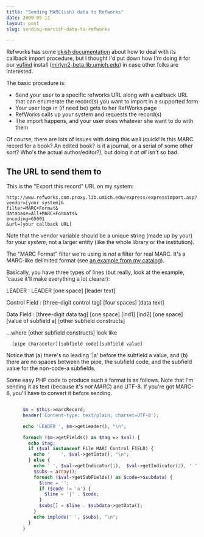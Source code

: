 ```yaml
---
title: "Sending MARC(ish) data to Refworks"
date: 2009-05-11
layout: post
slug: sending-marcish-data-to-refworks

---
```


Refworks has some <a href="http://www.refworks.com/DirectExport.htm">okish documentation</a> about how to deal with its callback import procedure, but I thought I'd put down how I'm doing it for our <a href="http://vufind.org/">vufind</a> install (<a href="http://mirlyn2-beta.lib.umich.edu/">mirlyn2-beta.lib.umich.edu</a>) in case other folks are interested.

The basic procedure is:

<ul>
	<li>Send your user to a specific refworks URL along with a callback URL that can enumerate the record(s) you want to import in a supported form</li>
	<li>Your user logs in (if need be) gets to her RefWorks page</li>
	<li>RefWorks calls up your system and requests the record(s)</li>
	<li>The import happens, and your user does whatever she want to do with them</li>
</ul>

Of course, there are lots of issues with doing this <em>well</em> (quick! Is this MARC record for a book? An edited book? Is it a journal, or a serial of some other sort? Who's the actual author/editor?), but doing it <em>at all</em> isn't so bad.

## The URL to send them to
This is the "Export this record" URL on my system:

~~~
http://www.refworks.com.proxy.lib.umich.edu/express/expressimport.asp?
vendor=[your system]&
filter=MARC+Format&
database=All+MARC+Formats&
encoding=65001
&url=[your callback URL]
~~~~

Note that the vendor variable should be a unique string (made up by your) for your <em>system</em>, not a larger entity (like the whole library or the institution).

The "MARC Format" filter we're using is <em>not</em> a filter for real MARC. It's a MARC-like delimited format (see <a target="marcish" href="http://mirlyn2-beta.lib.umich.edu/Record/000152772/Export?style=REF">an example from my catalog</a>).

Basically, you have three types of lines (but really, look at the example, 'cause it'll make everything a lot clearer):

LEADER
  : LEADER [one space] [leader text]

Control Field
  : [three-digit control tag] [four spaces] [data text]


Data Field
  : [three-digit data tag] [one space] [ind1] [ind2] [one space] [value of subfield a] [other subfield constructs]


...where [other subfield constructs] look like

~~~
  [pipe characeter][subfield code][subfield value]
~~~~


Notice that (a) there's no leading '\|a' before the subfield a value, and (b) there are no spaces between the pipe, the subfield code, and the subfield value for the non-code-a subfields.

Some easy PHP code to produce such a format is as follows. Note that I'm sending it as text (because it's <em>not MARC</em>) and UTF-8. If you're got MARC-8, you'll have to convert it before sending.


~~~PHP

      $m = $this->marcRecord;
      header('Content-type: text/plain; charset=UTF-8');

      echo 'LEADER ', $m->getLeader(), "\n";

      foreach ($m->getFields() as $tag => $val) {
        echo $tag;
        if ($val instanceof File_MARC_Control_FIELD) {
          echo '    ', $val->getData(), "\n";
        } else {
          echo ' ', $val->getIndicator(1),  $val->getIndicator(2), ' ';
          $subs = array();
          foreach ($val->getSubFields() as $code=>$subdata) {
            $line = '';
            if ($code != 'a') {
              $line = '|' . $code;
            }
            $subs[] = $line . $subdata->getData();
          }
          echo implode(' ', $subs), "\n";
        }
      }


~~~
